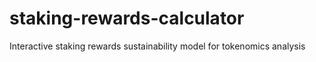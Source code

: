 # staking-rewards-calculator
Interactive staking rewards sustainability model for tokenomics analysis
